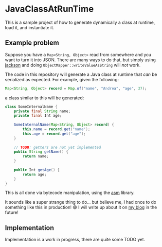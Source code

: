 # JavaClassAtRunTime

This is a sample project of how to generate dynamically a class at runtime, 
load it, and instantiate it.

## Example problem

Suppose you have a `Map<String, Object>` read from somewhere and you want to turn
it into JSON. There are many ways to do that, but simply using 
[jackson](https://github.com/FasterXML/jackson-databind) and doing `ObjectMapper::writeValueAsString` will _not_ work.

The code in this repository will generate a Java class at runtime that _can_ be serialized 
as expected. For example, given the following:

```java
Map<String, Object> record = Map.of("name", "Andrea", "age", 37);
```

a class similar to this will be generated:

```java
class SomeInternalName {
    private final String name;
    private final Int age;
    
    SomeInternalName(Map<String, Object> record) {
        this.name = record.get("name");
        this.age = record.get("age");
    }
    
    // TODO: getters are not yet implemented
    public String getName() { 
        return name;
    }
    
    public Int getAge() {
        return age;
    }
}
```

This is all done via bytecode manipulation, using the [asm](https://asm.ow2.io/) library.

It sounds like a super strange thing to do... but believe me, I had once to do something like this
in production! 😅 I will write up about it  on [my blog](https://andreabergia.com) in the future!

## Implementation

Implementation is a work in progress, there are quite some TODO yet.
